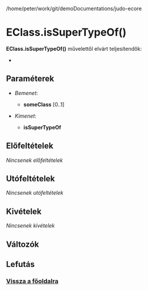 
/home/peter/work/git/demoDocumentations/judo-ecore


# EClass.isSuperTypeOf()
**EClass.isSuperTypeOf()** művelettől elvárt teljesítendők:

- 

##  Paraméterek
- *Bemenet*:
  - **someClass** [0..1] 

- *Kimenet*:
  - **isSuperTypeOf**  

##  Előfeltételek

*Nincsenek előfeltételek*


##  Utófeltételek

*Nincsenek utófeltételek*

##  Kivételek

*Nincsenek kivételek*


##  Változók

##  Lefutás

###  [Vissza a főoldalra](./../../index.md)
